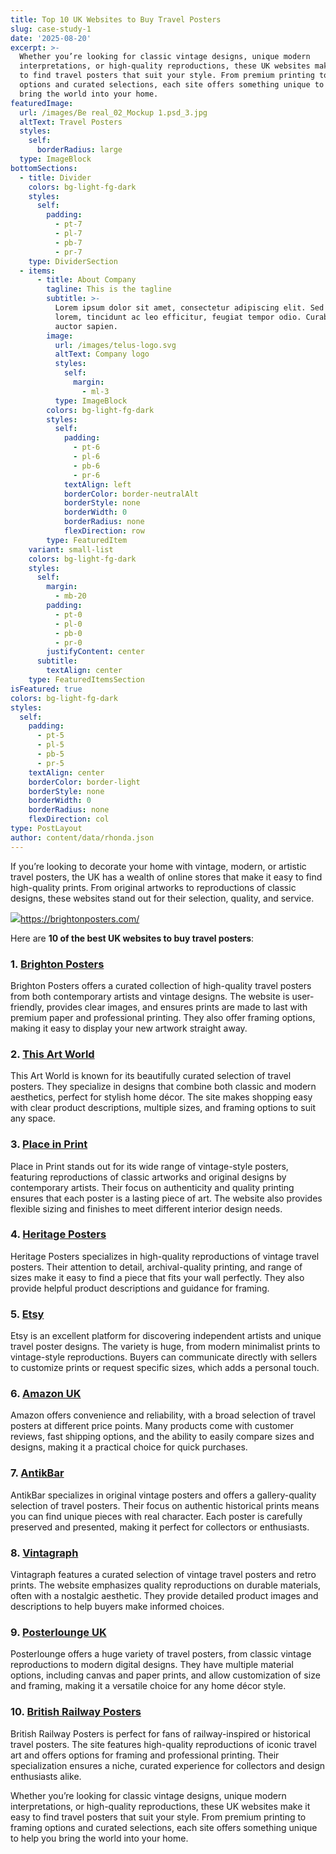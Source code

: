 ```yaml
---
title: Top 10 UK Websites to Buy Travel Posters
slug: case-study-1
date: '2025-08-20'
excerpt: >-
  Whether you’re looking for classic vintage designs, unique modern
  interpretations, or high-quality reproductions, these UK websites make it easy
  to find travel posters that suit your style. From premium printing to framing
  options and curated selections, each site offers something unique to help you
  bring the world into your home.
featuredImage:
  url: /images/Be real_02_Mockup 1.psd_3.jpg
  altText: Travel Posters
  styles:
    self:
      borderRadius: large
  type: ImageBlock
bottomSections:
  - title: Divider
    colors: bg-light-fg-dark
    styles:
      self:
        padding:
          - pt-7
          - pl-7
          - pb-7
          - pr-7
    type: DividerSection
  - items:
      - title: About Company
        tagline: This is the tagline
        subtitle: >-
          Lorem ipsum dolor sit amet, consectetur adipiscing elit. Sed ante
          lorem, tincidunt ac leo efficitur, feugiat tempor odio. Curabitur at
          auctor sapien.
        image:
          url: /images/telus-logo.svg
          altText: Company logo
          styles:
            self:
              margin:
                - ml-3
          type: ImageBlock
        colors: bg-light-fg-dark
        styles:
          self:
            padding:
              - pt-6
              - pl-6
              - pb-6
              - pr-6
            textAlign: left
            borderColor: border-neutralAlt
            borderStyle: none
            borderWidth: 0
            borderRadius: none
            flexDirection: row
        type: FeaturedItem
    variant: small-list
    colors: bg-light-fg-dark
    styles:
      self:
        margin:
          - mb-20
        padding:
          - pt-0
          - pl-0
          - pb-0
          - pr-0
        justifyContent: center
      subtitle:
        textAlign: center
    type: FeaturedItemsSection
isFeatured: true
colors: bg-light-fg-dark
styles:
  self:
    padding:
      - pt-5
      - pl-5
      - pb-5
      - pr-5
    textAlign: center
    borderColor: border-light
    borderStyle: none
    borderWidth: 0
    borderRadius: none
    flexDirection: col
type: PostLayout
author: content/data/rhonda.json
---
```

If you’re looking to decorate your home with vintage, modern, or artistic travel posters, the UK has a wealth of online stores that make it easy to find high-quality prints. From original artworks to reproductions of classic designs, these websites stand out for their selection, quality, and service.

![](/images/Travel%20Gallery-min.png)<https://brightonposters.com/>

Here are **10 of the best UK websites to buy travel posters**:

### 1. [Brighton Posters](https://www.brightonposters.com)

Brighton Posters offers a curated collection of high-quality travel posters from both contemporary artists and vintage designs. The website is user-friendly, provides clear images, and ensures prints are made to last with premium paper and professional printing. They also offer framing options, making it easy to display your new artwork straight away.

### 2. [This Art World](https://thisartworld.com/collections/travel-posters-united-kingdom)

This Art World is known for its beautifully curated selection of travel posters. They specialize in designs that combine both classic and modern aesthetics, perfect for stylish home décor. The site makes shopping easy with clear product descriptions, multiple sizes, and framing options to suit any space.

### 3. [Place in Print]()

Place in Print stands out for its wide range of vintage-style posters, featuring reproductions of classic artworks and original designs by contemporary artists. Their focus on authenticity and quality printing ensures that each poster is a lasting piece of art. The website also provides flexible sizing and finishes to meet different interior design needs.

### 4. [Heritage Posters]()

Heritage Posters specializes in high-quality reproductions of vintage travel posters. Their attention to detail, archival-quality printing, and range of sizes make it easy to find a piece that fits your wall perfectly. They also provide helpful product descriptions and guidance for framing.

### 5. [Etsy]()

Etsy is an excellent platform for discovering independent artists and unique travel poster designs. The variety is huge, from modern minimalist prints to vintage-style reproductions. Buyers can communicate directly with sellers to customize prints or request specific sizes, which adds a personal touch.

### 6. [Amazon UK]()

Amazon offers convenience and reliability, with a broad selection of travel posters at different price points. Many products come with customer reviews, fast shipping options, and the ability to easily compare sizes and designs, making it a practical choice for quick purchases.

### 7. [AntikBar]()

AntikBar specializes in original vintage posters and offers a gallery-quality selection of travel posters. Their focus on authentic historical prints means you can find unique pieces with real character. Each poster is carefully preserved and presented, making it perfect for collectors or enthusiasts.

### 8. [Vintagraph]()

Vintagraph features a curated selection of vintage travel posters and retro prints. The website emphasizes quality reproductions on durable materials, often with a nostalgic aesthetic. They provide detailed product images and descriptions to help buyers make informed choices.

### 9. [Posterlounge UK]()

Posterlounge offers a huge variety of travel posters, from classic vintage reproductions to modern digital designs. They have multiple material options, including canvas and paper prints, and allow customization of size and framing, making it a versatile choice for any home décor style.

### 10. [British Railway Posters]()

British Railway Posters is perfect for fans of railway-inspired or historical travel posters. The site features high-quality reproductions of iconic travel art and offers options for framing and professional printing. Their specialization ensures a niche, curated experience for collectors and design enthusiasts alike.

Whether you’re looking for classic vintage designs, unique modern interpretations, or high-quality reproductions, these UK websites make it easy to find travel posters that suit your style. From premium printing to framing options and curated selections, each site offers something unique to help you bring the world into your home.
